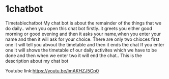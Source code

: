 # 1chatbot
Timetablechatbot
My chat bot is about the remainder of the things that we do daily..
when you open this chat bot firstly..it greets you either good morning or good evening and then it asks your name,when you enter your name and then it will ask for your choice.
There are only two chioces first one it will tell you abvout the timetable and then it ends the chat
If you enter one it will shows the timetable of our daily activites which we have to be done and then when we enter two it will end the chat..
This is the description about my chat bot

Youtube link:https://youtu.be/imAKHZJ5Cp0
